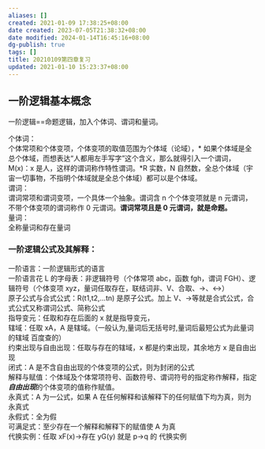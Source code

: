 ```yaml
---
aliases: []
created: 2021-01-09 17:38:25+08:00
date created: 2023-07-05T21:38:32+08:00
date modified: 2024-01-14T16:45:16+08:00
dg-publish: true
tags: []
title: 20210109第四章复习
updated: 2021-01-10 15:23:37+08:00
---
```


## 一阶逻辑基本概念

一阶逻辑==命题逻辑，加入个体词、谓词和量词。

个体词：  
个体常项和个体变项，个体变项的取值范围为个体域（论域），* 如果个体域是全总个体域，而想表达“人都用左手写字”这个含义，那么就得引入一个谓词，M(x)：x 是人，这样的谓词称作特性谓词。*R 实数，N 自然数，全总个体域（宇宙一切事物，不指明个体域就是全总个体域）都可以是个体域。  
谓词：  
谓词常项和谓词变项，一个具体一个抽象。谓词含 n 个个体变项就是 n 元谓词，不带个体变项的谓词称作 0 元谓词。**谓词常项且是 0 元谓词，就是命题。**  
量词：  
全称量词和存在量词

### 一阶逻辑公式及其解释：
一阶语言：一阶逻辑形式的语言  
一阶语言花 L 的字母表：非逻辑符号（个体常项 abc，函数 fgh，谓词 FGH）、逻辑符号（个体变项 xyz，量词任取存在，联结词非、V、合取、-\>、\<-\>）  
原子公式与合式公式：R(t1,t2,…tn) 是原子公式。加上 V、-\>等就是合式公式，合式公式又称谓词公式、简称公式  
指导变元：任取和存在后面的 x 就是指导变元，  
辖域：任取 xA，A 是辖域。（一般认为,量词后无括号时,量词后最短公式为此量词的辖域 百度查的）  
约束出现与自由出现：任取与存在的辖域，x 都是约束出现，其余地方 x 是自由出现  
闭式：A 是不含自由出现的个体变项的公式，则为封闭的公式  
解释与赋值：个体域及个体常项符号、函数符号、谓词符号的指定称作解释，指定***自由出现***的个体变项的值称作赋值。  
永真式：A 为一公式，如果 A 在任何解释和该解释下的任何赋值下均为真，则为永真式  
永假式：全为假  
可满足式：至少存在一个解释和解释下的赋值使 A 为真  
代换实例：任取 xF(x)-\>存在 yG(y) 就是 p-\>q 的 代换实例